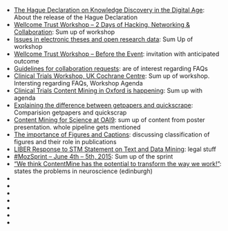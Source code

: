
- [The Hague Declaration on Knowledge Discovery in the Digital Age](http://contentmine.org/2015/05/the-hague-declaration-on-knowledge-discovery-in-the-digital-age/): About the release of the Hague Declaration
- [Wellcome Trust Workshop – 2 Days of Hacking, Networking & Collaboration](http://contentmine.org/2015/04/wellcome-trust-workshop-after-the-event/): Sum up of workshop
- [Issues in electronic theses and open research data](http://contentmine.org/2015/04/issues-in-electronic-theses-and-open-research-data/): Sum Up of workshop
- [Wellcome Trust Workshop – Before the Event](http://contentmine.org/2015/04/wellcome-trust-workshop-before-the-event/): invitation with anticipated outcome
- [Guidelines for collaboration requests](http://contentmine.org/2015/03/guidelines-for-collaboration-requests/): are of interest regarding FAQs
- [Clinical Trials Workshop, UK Cochrane Centre](http://contentmine.org/2015/03/clinical-trials-workshop-uk-cochrane-centre/): Sum up of workshop. Intersting regarding FAQs, Workshop Agenda
- [Clinical Trials Content Mining in Oxford is happening](http://contentmine.org/2015/03/clinical-trials-content-mining-in-oxford-is-happening/): Sum up with agenda
- [Explaining the difference between getpapers and quickscrape](http://contentmine.org/2015/07/explaining-the-difference-between-getpapers-and-quickscrape/): Comparision getpapers and quickscrap
- [Content Mining for Science at OAI9](http://contentmine.org/2015/06/content-mining-for-science-at-oai9/): sum up of content from poster presentation. whole pipeline gets mentioned
- [The importance of Figures and Captions](http://contentmine.org/2015/06/the-importance-of-figures-and-captions/): discussing classification of figures and their role in publications
- [LIBER Response to STM Statement on Text and Data Mining](http://contentmine.org/2015/06/liber-response-to-stm-statement-on-text-and-data-mining/): legal stuff
- [#MozSprint – June 4th – 5th, 2015](http://contentmine.org/2015/06/mozsprint-june-4th-5th-2015/): Sum up of the sprint
- [“We think ContentMine has the potential to transform the way we work!”](http://contentmine.org/2015/06/we-think-it-contentmine-has-the-potential-to-transform-the-way-we-work/): states the problems in neuroscience (edinburgh)
- []()
- []()
- []()
- []()
- []()
- []()
- []()




